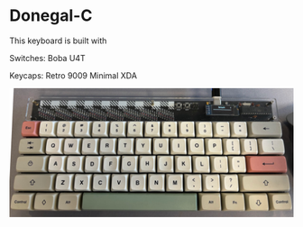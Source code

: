 # Donegal-C

This keyboard is built with

Switches: Boba U4T

Keycaps: Retro 9009 Minimal XDA 


![](thekeyboard.png)